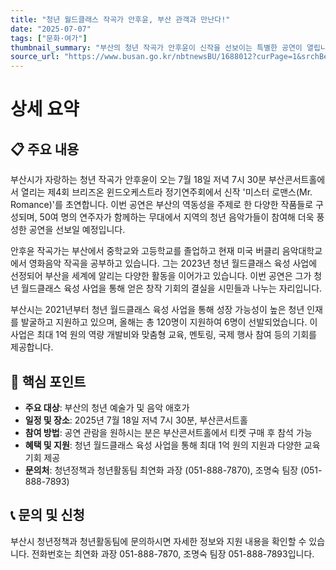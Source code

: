 ```yaml
---
title: "청년 월드클래스 작곡가 안후윤, 부산 관객과 만난다!"
date: "2025-07-07"
tags: ["문화·여가"]
thumbnail_summary: "부산의 청년 작곡가 안후윤이 신작을 선보이는 특별한 공연이 열립니다."
source_url: "https://www.busan.go.kr/nbtnewsBU/1688012?curPage=1&srchBeginDt=&srchEndDt=&srchKey=&srchText="
---
```


# 상세 요약

## 📋 주요 내용
부산시가 자랑하는 청년 작곡가 안후윤이 오는 7월 18일 저녁 7시 30분 부산콘서트홀에서 열리는 제4회 브리즈온 윈드오케스트라 정기연주회에서 신작 '미스터 로맨스(Mr. Romance)'를 초연합니다. 이번 공연은 부산의 역동성을 주제로 한 다양한 작품들로 구성되며, 50여 명의 연주자가 함께하는 무대에서 지역의 청년 음악가들이 참여해 더욱 풍성한 공연을 선보일 예정입니다.

안후윤 작곡가는 부산에서 중학교와 고등학교를 졸업하고 현재 미국 버클리 음악대학교에서 영화음악 작곡을 공부하고 있습니다. 그는 2023년 청년 월드클래스 육성 사업에 선정되어 부산을 세계에 알리는 다양한 활동을 이어가고 있습니다. 이번 공연은 그가 청년 월드클래스 육성 사업을 통해 얻은 창작 기회의 결실을 시민들과 나누는 자리입니다.

부산시는 2021년부터 청년 월드클래스 육성 사업을 통해 성장 가능성이 높은 청년 인재를 발굴하고 지원하고 있으며, 올해는 총 120명이 지원하여 6명이 선발되었습니다. 이 사업은 최대 1억 원의 역량 개발비와 맞춤형 교육, 멘토링, 국제 행사 참여 등의 기회를 제공합니다.

## 🎯 핵심 포인트
- **주요 대상**: 부산의 청년 예술가 및 음악 애호가
- **일정 및 장소**: 2025년 7월 18일 저녁 7시 30분, 부산콘서트홀
- **참여 방법**: 공연 관람을 원하시는 분은 부산콘서트홀에서 티켓 구매 후 참석 가능
- **혜택 및 지원**: 청년 월드클래스 육성 사업을 통해 최대 1억 원의 지원과 다양한 교육 기회 제공
- **문의처**: 청년정책과 청년활동팀 최연화 과장 (051-888-7870), 조명숙 팀장 (051-888-7893)

## 📞 문의 및 신청
부산시 청년정책과 청년활동팀에 문의하시면 자세한 정보와 지원 내용을 확인할 수 있습니다. 전화번호는 최연화 과장 051-888-7870, 조명숙 팀장 051-888-7893입니다.